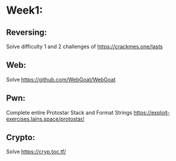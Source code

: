 
# Week1:

## Reversing:
Solve difficulty 1 and 2 challenges of https://crackmes.one/lasts

## Web:
Solve https://github.com/WebGoat/WebGoat

## Pwn:
Complete entire Protostar Stack and Format Strings
https://exploit-exercises.lains.space/protostar/

## Crypto:
Solve https://cryp.toc.tf/
